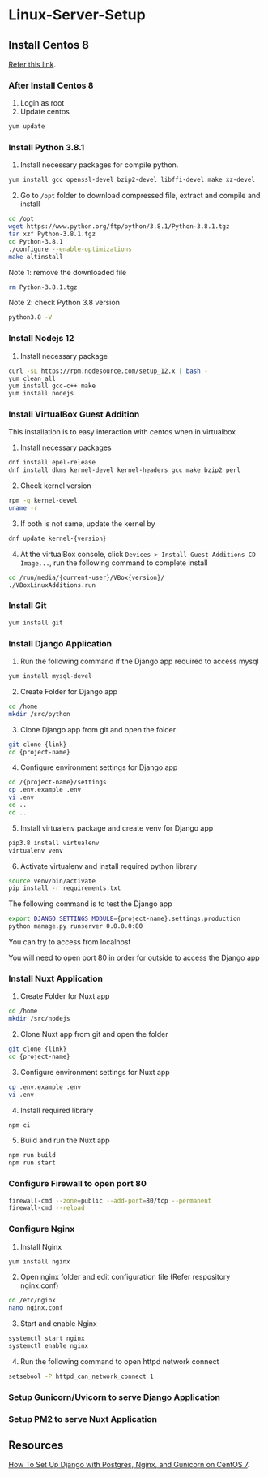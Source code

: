 # Linux-Server-Setup

## Install Centos 8
[Refer this link](https://knowledgeofthings.com/installation-guide-centos-linux-oracle-vm-virtualbox-windows-10/).

### After Install Centos 8
1. Login as root
2. Update centos
```bash
yum update
```

### Install Python 3.8.1
1. Install necessary packages for compile python.
```bash
yum install gcc openssl-devel bzip2-devel libffi-devel make xz-devel
```
2. Go to `/opt` folder to download compressed file, extract and compile and install
```bash
cd /opt
wget https://www.python.org/ftp/python/3.8.1/Python-3.8.1.tgz
tar xzf Python-3.8.1.tgz
cd Python-3.8.1
./configure --enable-optimizations
make altinstall
```
Note 1: remove the downloaded file
```bash
rm Python-3.8.1.tgz
```
Note 2: check Python 3.8 version
```bash
python3.8 -V
```

### Install Nodejs 12
1. Install necessary package
```bash
curl -sL https://rpm.nodesource.com/setup_12.x | bash -
yum clean all
yum install gcc-c++ make
yum install nodejs
```

### Install VirtualBox Guest Addition
This installation is to easy interaction with centos when in virtualbox

1. Install necessary packages
```bash
dnf install epel-release
dnf install dkms kernel-devel kernel-headers gcc make bzip2 perl
```
2. Check kernel version
```bash
rpm -q kernel-devel
uname -r
```
3. If both is not same, update the kernel by 
```bash
dnf update kernel-{version}
```
4. At the virtualBox console, click `Devices > Install Guest Additions CD Image...`, run the following command to complete install
```bash
cd /run/media/{current-user}/VBox{version}/
./VBoxLinuxAdditions.run
```

### Install Git
```bash
yum install git
```
### Install Django Application
1. Run the following command if the Django app required to access mysql
```bash
yum install mysql-devel
```
2. Create Folder for Django app
```bash
cd /home
mkdir /src/python
```
3. Clone Django app from git and open the folder
```bash
git clone {link}
cd {project-name}
```
4. Configure environment settings for Django app
```bash
cd /{project-name}/settings
cp .env.example .env
vi .env
cd ..
cd ..
```
5. Install virtualenv package and create venv for Django app
```bash
pip3.8 install virtualenv
virtualenv venv
```
6. Activate virtualenv and install required python library
```bash
source venv/bin/activate
pip install -r requirements.txt
```
The following command is to test the Django app
```bash
export DJANGO_SETTINGS_MODULE={project-name}.settings.production
python manage.py runserver 0.0.0.0:80
```
You can try to access from localhost

You will need to open port 80 in order for outside to access the Django app

### Install Nuxt Application
1. Create Folder for Nuxt app
```bash
cd /home
mkdir /src/nodejs
```
2. Clone Nuxt app from git and open the folder
```bash
git clone {link}
cd {project-name}
```
3. Configure environment settings for Nuxt app
```bash
cp .env.example .env
vi .env
```
4. Install required library
```bash
npm ci
```
5. Build and run the Nuxt app
```bash
npm run build
npm run start
```

### Configure Firewall to open port 80
```bash
firewall-cmd --zone=public --add-port=80/tcp --permanent
firewall-cmd --reload
```
### Configure Nginx
1. Install Nginx
```bash
yum install nginx
```
2. Open nginx folder and edit configuration file (Refer respository nginx.conf)
```bash
cd /etc/nginx
nano nginx.conf
```
3. Start and enable Nginx
```bash
systemctl start nginx
systemctl enable nginx
```
4. Run the following command to open httpd network connect
```bash
setsebool -P httpd_can_network_connect 1
```
### Setup Gunicorn/Uvicorn to serve Django Application
### Setup PM2 to serve Nuxt Application

## Resources
[How To Set Up Django with Postgres, Nginx, and Gunicorn on CentOS 7](https://www.digitalocean.com/community/tutorials/how-to-set-up-django-with-postgres-nginx-and-gunicorn-on-centos-7).
